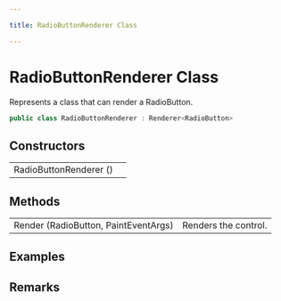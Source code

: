 ```yaml
---

title: RadioButtonRenderer Class

---
```


# RadioButtonRenderer Class

Represents a class that can render a RadioButton.

```csharp
public class RadioButtonRenderer : Renderer<RadioButton> 
```

## Constructors

<table>
<tr><td>RadioButtonRenderer ()</td><td></td></tr>
</table>

## Methods

<table>
<tr><td>Render (RadioButton, PaintEventArgs)</td><td>Renders the control.</td></tr>
</table>

<!-- Only change content below this line, anything above this line will be lost when regenerated. -->

## Examples

## Remarks


